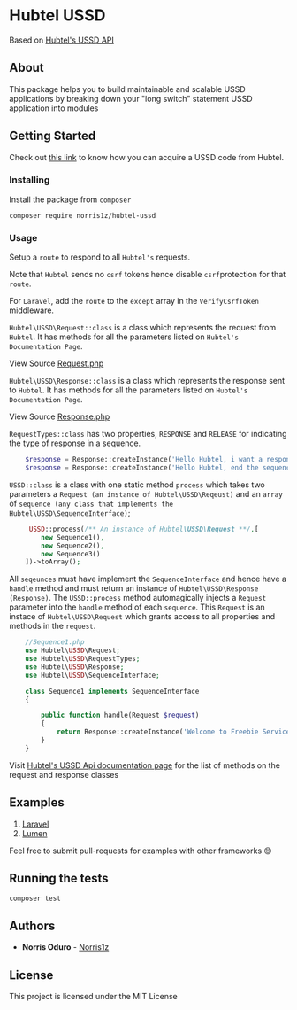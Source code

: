 # Hubtel USSD

Based on [Hubtel's USSD API](https://developers.hubtel.com/documentations/ussd)

## About

This package helps you to build maintainable and scalable USSD applications by breaking down your "long switch" statement USSD application into modules

## Getting Started

Check out [this link](https://developers.hubtel.com/documentations/ussd#how-to-get-ussd-short-code) to know how you can acquire a USSD code from Hubtel.

### Installing

Install the package from `composer`

```
composer require norris1z/hubtel-ussd
```

### Usage

Setup a `route` to respond to all `Hubtel's` requests. 

Note that `Hubtel` sends no `csrf` tokens hence disable `csrf`protection for that `route`.

For `Laravel`, add the `route` to the `except` array in the `VerifyCsrfToken` middleware.

`Hubtel\USSD\Request::class` is a class which represents the request from `Hubtel`. It has methods for all the parameters listed on `Hubtel's Documentation Page`.

View Source [Request.php](https://github.com/Norris1z/hubtel-ussd-php/blob/master/src/Hubtel/Request.php)

`Hubtel\USSD\Response::class` is a class which represents the response sent to `Hubtel`. It has methods for all the parameters listed on `Hubtel's Documentation Page`.

View Source [Response.php](https://github.com/Norris1z/hubtel-ussd-php/blob/master/src/Hubtel/Response.php)
 
`RequestTypes::class` has two properties, `RESPONSE` and `RELEASE` for indicating the type of response in a sequence.

```php
    $response = Response::createInstance('Hello Hubtel, i want a response',RequestTypes::RESPONSE);
    $response = Response::createInstance('Hello Hubtel, end the sequence',RequestTypes::RELEASE);
```

`USSD::class` is a class with one static method `process` which takes two parameters a `Request (an instance of Hubtel\USSD\Reqeust)` and
an `array` of `sequence (any class that implements the Hubtel\USSD\SequenceInterface)`;

```php
     USSD::process(/** An instance of Hubtel\USSD\Request **/,[
        new Sequence1(),
        new Sequence2(),
        new Sequence3()
    ])->toArray();
```

All `seqeunces` must have implement the `SequenceInterface` and hence have a `handle` method and must return an instance of `Hubtel\USSD\Response (Response)`.
The `USSD::process` method automagically injects a `Request` parameter into the `handle` method of each `sequence`. This `Request` is an 
instace of `Hubtel\USSD\Request` which grants access to all properties and methods in the `request`.

```php
    //Sequence1.php
    use Hubtel\USSD\Request;
    use Hubtel\USSD\RequestTypes;
    use Hubtel\USSD\Response;
    use Hubtel\USSD\SequenceInterface;

    class Sequence1 implements SequenceInterface
    {

        public function handle(Request $request)
        {
            return Response::createInstance('Welcome to Freebie Service.\n1. Free Food\n2. Free Drink\n3. Free Airtime',RequestTypes::RESPONSE);
        }
    }
```

Visit [Hubtel's USSD Api documentation page](https://developers.hubtel.com/documentations/ussd-api) for the list of methods on the request 
and response classes

## Examples
1. [Laravel](https://github.com/Norris1z/hubtel-ussd-php/blob/master/examples/Laravel.md)
2. [Lumen](https://github.com/Norris1z/hubtel-ussd-php/blob/master/examples/Lumen.md)


Feel free to submit pull-requests for examples with other frameworks :blush:


## Running the tests

`composer test`

## Authors

* **Norris Oduro** - [Norris1z](https://github.com/Norris1z)

## License

This project is licensed under the MIT License
